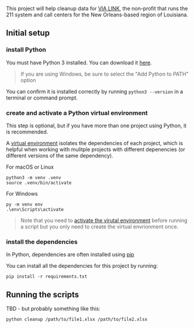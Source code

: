 This project will help cleanup data for [VIA LINK](https://vialink.org/), the non-profit that runs the 211 system and call centers for the New Orleans-based region of Louisiana. 

## Initial setup

### install Python 

You must have Python 3 installed.  You can download it [here](https://www.python.org/downloads/).

> If you are using Windows, be sure to select the "Add Python to PATH" option 

You can confirm it is installed correctly by running `python3 --version` in a terminal or command prompt.  

### create and activate a Python virtual environment 

This step is optional, but if you have more than one project using Python, it is recommended.

A [virtual environment](https://docs.python.org/3/library/venv.html#creating-virtual-environments) isolates the dependencies
of each project, which is helpful when working with mulitple projects with different depenencies (or different versions of the same dependency).

For macOS or Linux
```
python3 -m venv .venv
source .venv/bin/activate
```

For Windows

```
py -m venv env
.\env\Scripts\activate
```

> Note that you need to [activate the virutal environment](https://packaging.python.org/guides/installing-using-pip-and-virtual-environments/#activating-a-virtual-environment) 
> before running a script but you only need to create the virtual envrionment once. 

### install the dependencies

In Python, dependencies are often installed using [pip](https://packaging.python.org/guides/installing-using-pip-and-virtual-environments/#installing-pip)

You can install all the dependencies for this project by running:
```
pip install -r requirements.txt
```


## Running the scripts

TBD - but probably something like this:

```
python cleanup /path/to/file1.xlsx /path/to/file2.xlsx
```
